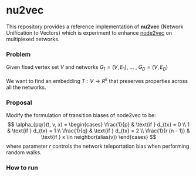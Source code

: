 # nu2vec

This repository provides a reference implementation of **nu2vec** (Network Unification to Vectors) which is experiment to enhance [node2vec](https://github.com/aditya-grover/node2vec) on multiplexed networks.

### Problem

Given fixed vertex set $V$ and networks $G_1 = (V, E_1)$, ... , $G_D = (V, E_D)$

We want to find an embedding $T: V \rightarrow R^k$ that preserves properties across all the networks.

### Proposal

Modify the formulation of transition biases of node2vec to be:
$$
\alpha_{pqr}(t, v, x) = 
\begin{cases} 
    \frac{1}{p}         & \text{if } d_{tx} = 0 \\
    1                   & \text{if } d_{tx} = 1 \\
    \frac{1}{q}         & \text{if } d_{tx} = 2 \\
    \frac{1}{r (n - 1)} & \text{if } x \in neighbor(alias(v))
\end{cases}
$$
where parameter $r$ controls the network teleportation bias when performing random walks.


### How to run